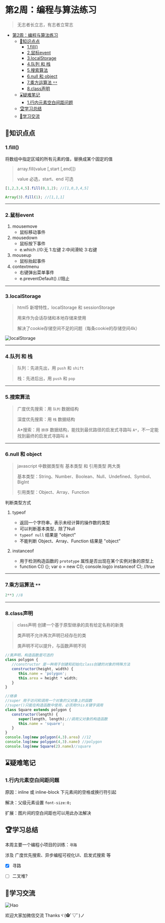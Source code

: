 # 第2周：编程与算法练习

>无志者长立志，有志者立常志

<!-- TOC -->

- [第2周：编程与算法练习](#第2周编程与算法练习)
  - [:lollipop:知识点点](#lollipop知识点点)
    - [1.fill()](#1fill)
    - [2.鼠标event](#2鼠标event)
    - [3.localStorage](#3localstorage)
    - [4.队列 和 栈](#4队列-和-栈)
    - [5.搜索算法](#5搜索算法)
    - [6.null 和 object](#6null-和-object)
    - [7.乘方运算法 `**`](#7乘方运算法-)
    - [8.class声明](#8class声明)
  - [:hourglass:疑难笔记](#hourglass疑难笔记)
    - [1.行内元素空白间距问题](#1行内元素空白间距问题)
  - [:trophy:学习总结](#trophy学习总结)
  - [:gift_heart:学习交流](#gift_heart学习交流)

<!-- /TOC -->

## :lollipop:知识点点

### 1.fill()

将数组中指定区域的所有元素的值，替换成某个固定的值

>array.fill(value [,start [,end]])
>
>value 必选，start、end 可选

```javascript
[1,2,3,4,5].fill(0,1,2); //[1,0,3,4,5]

Array(3).fill(1); //[1,1,1]
```

***

### 2.鼠标event

1. mousemove 
   - 鼠标移动事件
2. mousedown 
   - 鼠标按下事件
   - e.which //0:无 1:左键 2:中间滑轮 3:右键
3. mouseup 
   - 鼠标抬起事件
4. contextmenu
   - 右键弹出菜单事件
   - e.preventDefault() //阻止

***

### 3.localStorage

>html5 新增特性，localStorage 和 sessionStorage
>
>用来作为会话存储和本地存储来使用
>
>解决了cookie存储空间不足的问题（每条cookie的存储空间4k）

![localStorage](https://haotime.oss-cn-hangzhou.aliyuncs.com/Frontend-07-Template/localStorage.png)

***

### 4.队列 和 栈

>队列：先进先出，用 `push` 和 `shift`
>
>栈：先进后出，用 `push` 和 `pop`

***

### 5.搜索算法

>广度优先搜索：用 `队列` 数据结构
>
>深度优先搜索：用 `栈` 数据结构
>
>A*搜索：用 `排序` 数据结构，能找到最优路径的启发式寻路叫 `A*`，不一定能找到最终的启发式寻路叫 `A`

***

### 6.null 和 object

>javascript 中数据类型有 基本类型 和 引用类型 两大类
>
>基本类型：String、Number、Boolean、Null、Undefined、Symbol、BigInt
>
>引用类型：Object、Array、Function

判断类型方式

1. typeof
   - 返回一个字符串，表示未经计算的操作数的类型 
   - 可以判断基本类型，除了Null
   - `typeof null` 结果是 "object"
   - 不能判断 Object、Array、Function 结果是 "object"

2. instanceof
   - 用于检测构造函数的 `prototype` 属性是否出现在某个实例对象的原型上
   - function C() {}; var o = new C(); console.log(o instanceof C); //true  

***

### 7.乘方运算法 `**`
```javascript
2**3 //8
```

***

### 8.class声明

>class声明 创建一个基于原型继承的具有给定名称的新类
>
>类声明不允许再次声明已经存在的类
>
>类声明不可以提升，与函数声明不同

```javascript
//类声明，构造函数是可选的
class polygon {
   //constructor 是一种用于创建和初始化class创建的对象的特殊方法
   constructor(height, width) {
      this.name = 'polygon';
      this.area = height * width;
   }
}

//继承
//super 用于访问和调用一个对象的父对象上的函数
//super()只能在构造函数中使用，必须用this关键字调用
class Square extends polygon {
   constructor(length) {
      super(length, length);//调用父对象的构造函数
      this.name = 'square';
   }
}
console.log(new polygon(4,3).area) //12
console.log(new polygon(4,3).name) //polygon
console.log(new Square(2).name)//square
```
  
  
## :hourglass:疑难笔记

### 1.行内元素空白间距问题

原因：inline 或 inline-block 下元素间的空格或换行符引起

解决：父级元素设置 `font-size:0;`

扩展：图片间的空白间距也可以用此办法解决
  
  
## :trophy:学习总结

本周主要一个编程小项目的训练：`寻路`

涉及 广度优先搜索、异步编程可视化UI、启发式搜索 等

- [x] 寻路
- [ ] 二叉堆?
  
  
## :gift_heart:学习交流

![Hao](https://haoer.oss-cn-hangzhou.aliyuncs.com/hao.jpg)

欢迎大家加微信交流 Thanksヾ(✿ﾟ▽ﾟ)ノ

